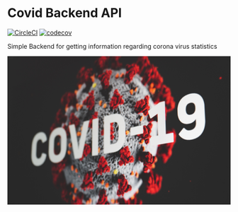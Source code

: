 # Covid Backend API

[![CircleCI](https://circleci.com/gh/ahmednafies/covid-backend.svg?style=shield)](https://circleci.com/gh/ahmednafies/covid-backend) [![codecov](https://codecov.io/gh/ahmednafies/covid-backend/branch/master/graph/badge.svg)](https://codecov.io/gh/ahmednafies/covid-backend)

Simple Backend for getting information regarding corona virus statistics

![covid.jpg](static/covid.jpg)
